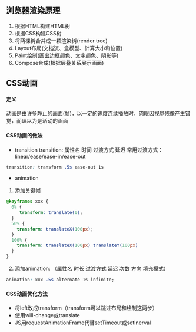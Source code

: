 ## 浏览器渲染原理
1. 根据HTML构建HTML树
2. 根据CSS构建CSS树
3. 将两棵树合并成一颗渲染树(render tree)
4. Layout布局(文档流、盒模型、计算大小和位置)
5. Paint绘制(画出边框颜色、文字颜色、阴影等)
6. Compose合成(根据层叠关系展示画面)
## CSS动画
#### 定义
动画是由许多静止的画面(帧)，以一定的速度连续播放时，肉眼因视觉残像产生错觉，而误以为是活动的画面
#### CSS动画的做法
* transition
transition: 属性名 时间 过渡方式 延迟
常用过渡方式：linear/ease/ease-in/ease-out
```CSS
transition: transform .5s ease-out 1s
```
* animation
1. 添加关键帧
```CSS
@keyframes xxx {
  0% {
     transform: translate(0);
  }
  50% {
    transform: translateX(100px);
  }
  100% {
    transform: translateX(100px) translateY(100px)
  }
}
```
2. 添加animation:
（属性名 时长 过渡方式 延迟 次数 方向 填充模式）
```CSS
animation: xxx .5s alternate 1s infinite;
```

#### CSS动画优化方法
* 将left改成transform（transform可以跳过布局和绘制这两步）
* 使用will-change或translate
* JS用requestAnimationFrame代替setTimeout或setInerval